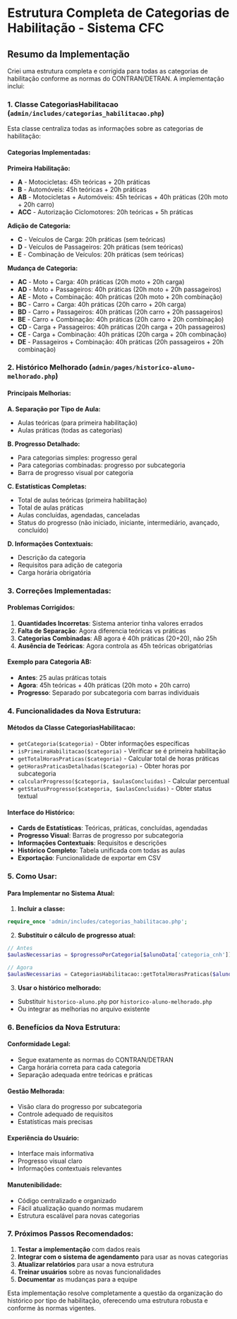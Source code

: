 # Estrutura Completa de Categorias de Habilitação - Sistema CFC

## Resumo da Implementação

Criei uma estrutura completa e corrigida para todas as categorias de habilitação conforme as normas do CONTRAN/DETRAN. A implementação inclui:

### 1. **Classe CategoriasHabilitacao** (`admin/includes/categorias_habilitacao.php`)

Esta classe centraliza todas as informações sobre as categorias de habilitação:

#### **Categorias Implementadas:**

**Primeira Habilitação:**
- **A** - Motocicletas: 45h teóricas + 20h práticas
- **B** - Automóveis: 45h teóricas + 20h práticas  
- **AB** - Motocicletas + Automóveis: 45h teóricas + 40h práticas (20h moto + 20h carro)
- **ACC** - Autorização Ciclomotores: 20h teóricas + 5h práticas

**Adição de Categoria:**
- **C** - Veículos de Carga: 20h práticas (sem teóricas)
- **D** - Veículos de Passageiros: 20h práticas (sem teóricas)
- **E** - Combinação de Veículos: 20h práticas (sem teóricas)

**Mudança de Categoria:**
- **AC** - Moto + Carga: 40h práticas (20h moto + 20h carga)
- **AD** - Moto + Passageiros: 40h práticas (20h moto + 20h passageiros)
- **AE** - Moto + Combinação: 40h práticas (20h moto + 20h combinação)
- **BC** - Carro + Carga: 40h práticas (20h carro + 20h carga)
- **BD** - Carro + Passageiros: 40h práticas (20h carro + 20h passageiros)
- **BE** - Carro + Combinação: 40h práticas (20h carro + 20h combinação)
- **CD** - Carga + Passageiros: 40h práticas (20h carga + 20h passageiros)
- **CE** - Carga + Combinação: 40h práticas (20h carga + 20h combinação)
- **DE** - Passageiros + Combinação: 40h práticas (20h passageiros + 20h combinação)

### 2. **Histórico Melhorado** (`admin/pages/historico-aluno-melhorado.php`)

#### **Principais Melhorias:**

**A. Separação por Tipo de Aula:**
- Aulas teóricas (para primeira habilitação)
- Aulas práticas (todas as categorias)

**B. Progresso Detalhado:**
- Para categorias simples: progresso geral
- Para categorias combinadas: progresso por subcategoria
- Barra de progresso visual por categoria

**C. Estatísticas Completas:**
- Total de aulas teóricas (primeira habilitação)
- Total de aulas práticas
- Aulas concluídas, agendadas, canceladas
- Status do progresso (não iniciado, iniciante, intermediário, avançado, concluído)

**D. Informações Contextuais:**
- Descrição da categoria
- Requisitos para adição de categoria
- Carga horária obrigatória

### 3. **Correções Implementadas:**

#### **Problemas Corrigidos:**
1. **Quantidades Incorretas**: Sistema anterior tinha valores errados
2. **Falta de Separação**: Agora diferencia teóricas vs práticas
3. **Categorias Combinadas**: AB agora é 40h práticas (20+20), não 25h
4. **Ausência de Teóricas**: Agora controla as 45h teóricas obrigatórias

#### **Exemplo para Categoria AB:**
- **Antes**: 25 aulas práticas totais
- **Agora**: 45h teóricas + 40h práticas (20h moto + 20h carro)
- **Progresso**: Separado por subcategoria com barras individuais

### 4. **Funcionalidades da Nova Estrutura:**

#### **Métodos da Classe CategoriasHabilitacao:**
- `getCategoria($categoria)` - Obter informações específicas
- `isPrimeiraHabilitacao($categoria)` - Verificar se é primeira habilitação
- `getTotalHorasPraticas($categoria)` - Calcular total de horas práticas
- `getHorasPraticasDetalhadas($categoria)` - Obter horas por subcategoria
- `calcularProgresso($categoria, $aulasConcluidas)` - Calcular percentual
- `getStatusProgresso($categoria, $aulasConcluidas)` - Obter status textual

#### **Interface do Histórico:**
- **Cards de Estatísticas**: Teóricas, práticas, concluídas, agendadas
- **Progresso Visual**: Barras de progresso por subcategoria
- **Informações Contextuais**: Requisitos e descrições
- **Histórico Completo**: Tabela unificada com todas as aulas
- **Exportação**: Funcionalidade de exportar em CSV

### 5. **Como Usar:**

#### **Para Implementar no Sistema Atual:**

1. **Incluir a classe:**
```php
require_once 'admin/includes/categorias_habilitacao.php';
```

2. **Substituir o cálculo de progresso atual:**
```php
// Antes
$aulasNecessarias = $progressoPorCategoria[$alunoData['categoria_cnh']] ?? 25;

// Agora
$aulasNecessarias = CategoriasHabilitacao::getTotalHorasPraticas($alunoData['categoria_cnh']);
```

3. **Usar o histórico melhorado:**
- Substituir `historico-aluno.php` por `historico-aluno-melhorado.php`
- Ou integrar as melhorias no arquivo existente

### 6. **Benefícios da Nova Estrutura:**

#### **Conformidade Legal:**
- Segue exatamente as normas do CONTRAN/DETRAN
- Carga horária correta para cada categoria
- Separação adequada entre teóricas e práticas

#### **Gestão Melhorada:**
- Visão clara do progresso por subcategoria
- Controle adequado de requisitos
- Estatísticas mais precisas

#### **Experiência do Usuário:**
- Interface mais informativa
- Progresso visual claro
- Informações contextuais relevantes

#### **Manutenibilidade:**
- Código centralizado e organizado
- Fácil atualização quando normas mudarem
- Estrutura escalável para novas categorias

### 7. **Próximos Passos Recomendados:**

1. **Testar a implementação** com dados reais
2. **Integrar com o sistema de agendamento** para usar as novas categorias
3. **Atualizar relatórios** para usar a nova estrutura
4. **Treinar usuários** sobre as novas funcionalidades
5. **Documentar** as mudanças para a equipe

Esta implementação resolve completamente a questão da organização do histórico por tipo de habilitação, oferecendo uma estrutura robusta e conforme às normas vigentes.
